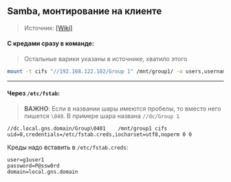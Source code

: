 ## Samba, монтирование на клиенте
> Источник: [[Wiki]](https://www.altlinux.org/%D0%9E%D0%B1%D1%89%D0%B8%D0%B5_%D0%BF%D0%B0%D0%BF%D0%BA%D0%B8#%D0%9D%D0%B0%D1%81%D1%82%D1%80%D0%BE%D0%B9%D0%BA%D0%B0_%D1%81%D0%B5%D1%80%D0%B2%D0%B5%D1%80%D0%B0)

#### С кредами сразу в команде:
> Остальные варики указаны в источнике, хватило этого
```bash
mount -t cifs "//192.168.122.102/Group 1" /mnt/group1/ -o users,username=g1user1,password="P@ssw0rd"
```

---

#### Через `/etc/fstab`:
> __ВАЖНО__: Если в названии шары имеются пробелы, то вместо него пишется `\040`. В примере шара названа `//dc/Group 1`
```fstab
//dc.local.gns.domain/Group\0401	/mnt/group1	cifs uid=0,credentials=/etc/fstab.creds,iocharset=utf8,noperm 0 0
```

Креды надо вставить в `/etc/fstab.creds`:
```
user=g1user1
password=P@ssw0rd
domain=local.gns.domain
```